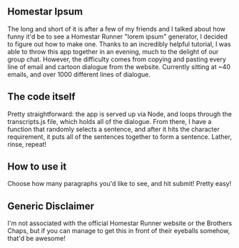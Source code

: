 Homestar Ipsum
-----------------

The long and short of it is after a few of my friends and I talked about how funny it'd be to see a Homestar Runner "lorem ipsum" generator, I decided to figure out how to make one. Thanks to an incredibly helpful tutorial, I was able to throw this app together in an evening, much to the delight of our group chat. However, the difficulty comes from copying and pasting every line of email and cartoon dialogue from the website. Currently sitting at ~40 emails, and over 1000 different lines of dialogue.

The code itself
----------------
Pretty straightforward: the app is served up via Node, and loops through the transcripts.js file, which holds all of the dialogue. From there, I have a function that randomly selects a sentence, and after it hits the character requirement, it puts all of the sentences together to form a sentence. Lather, rinse, repeat!

How to use it
----------------
Choose how many paragraphs you'd like to see, and hit submit! Pretty easy!

Generic Disclaimer
----------------
I'm not associated with the official Homestar Runner website or the Brothers Chaps, but if you can manage to get this in front of their eyeballs somehow, that'd be awesome!

